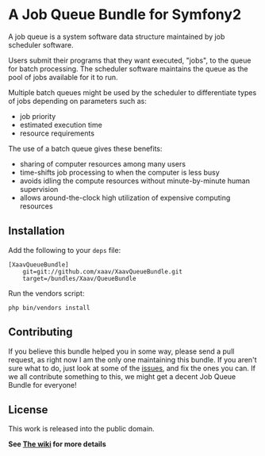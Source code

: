 # A Job Queue Bundle for Symfony2 #

A job queue is a system software data structure maintained by job scheduler software.

Users submit their programs that they want executed, "jobs", to the queue for batch processing. The scheduler software maintains the queue as the pool of jobs available for it to run.

Multiple batch queues might be used by the scheduler to differentiate types of jobs depending on parameters such as:

* job priority
* estimated execution time
* resource requirements

The use of a batch queue gives these benefits:

* sharing of computer resources among many users
* time-shifts job processing to when the computer is less busy
* avoids idling the compute resources without minute-by-minute human supervision
* allows around-the-clock high utilization of expensive computing resources

## Installation ##

Add the following to your `deps` file:

    [XaavQueueBundle]
        git=git://github.com/xaav/XaavQueueBundle.git
        target=/bundles/Xaav/QueueBundle

Run the vendors script:

    php bin/vendors install

## Contributing ##

If you believe this bundle helped you in some way, please send a pull request, as right now I am the only one maintaining 
this bundle. If you aren't sure what to do, just look at some of the [issues][3], and fix the ones you can. If we all 
contribute something to this, we might get a decent Job Queue Bundle for everyone!

## License ##

This work is released into the public domain.

**See [The wiki][1] for more details**

[1]: https://github.com/xaav/XaavQueueBundle/wiki 
[2]: http://en.wikipedia.org/wiki/Job_queue
[3]: https://github.com/xaav/XaavQueueBundle/issues
[4]: http://xaav.tk/openlicense